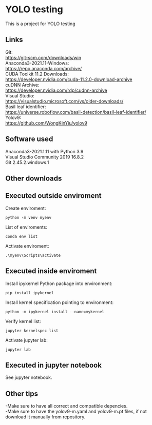 # YOLO testing
This is a project for YOLO testing

## Links
Git:  
https://git-scm.com/downloads/win  
Anaconda3-2021.11-Windows:  
https://repo.anaconda.com/archive/  
CUDA Toolkit 11.2 Downloads:  
https://developer.nvidia.com/cuda-11.2.0-download-archive  
cuDNN Archive:  
https://developer.nvidia.com/rdp/cudnn-archive  
Visual Studio:  
https://visualstudio.microsoft.com/vs/older-downloads/  
Basil leaf identifier:  
https://universe.roboflow.com/basil-detection/basil-leaf-identifier/  
Yolov9:  
https://github.com/WongKinYiu/yolov9  

## Software used
Anaconda3-2021.1.11 with Python 3.9  
Visual Studio Community 2019 16.8.2  
Git 2.45.2.windows.1  

## Other downloads

## Executed outside enviroment
Create enviroment:
```
python -m venv myenv
```

List of enviroments:
```
conda env list
```

Activate enviroment:
```
.\myenv\Scripts\activate 
```

## Executed inside enviroment
Install ipykernel Python package into environment:
```
pip install ipykernel 
```

Install kernel specification pointing to environment:
```
python -m ipykernel install --name=mykernel
```

Verify kernel list:
```
jupyter kernelspec list
```

Activate jupyter lab:
```
jupyter lab
```

## Executed in jupyter notebook
See jupyter notebook.

## Other tips
-Make sure to have all correct and compatible depencies.  
-Make sure to have the yolov9-m.yaml and yolov9-m.pt files, if not download it manually from repository.
